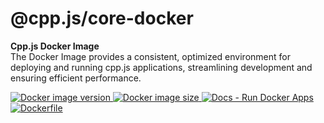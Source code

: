 # @cpp.js/core-docker
**Cpp.js Docker Image**  
The Docker Image provides a consistent, optimized environment for deploying and running cpp.js applications, streamlining development and ensuring efficient performance.

<a href="https://hub.docker.com/r/bugra9/cpp.js">
    <img alt="Docker image version" src="https://img.shields.io/docker/v/bugra9/cpp.js?style=for-the-badge" />
</a>
<a href="https://hub.docker.com/r/bugra9/cpp.js/tags">
    <img alt="Docker image size" src="https://img.shields.io/docker/image-size/bugra9/cpp.js?style=for-the-badge" />
</a>
<a href="https://cpp.js.org/docs/api/cli/run">
    <img alt="Docs - Run Docker Apps" src="https://img.shields.io/badge/Docs_-_Run_Docker_Apps-20B2AA?style=for-the-badge" />
</a>
<a href="https://github.com/bugra9/cpp.js/tree/main/packages/cppjs-core-docker/Dockerfile">
    <img alt="Dockerfile" src="https://img.shields.io/badge/Dockerfile-20B2AA?style=for-the-badge" />
</a>
